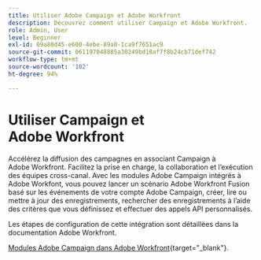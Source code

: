 ```yaml
---
title: Utiliser Adobe Campaign et Adobe Workfront
description: Découvrez comment utiliser Campaign et Adobe Workfront.
role: Admin, User
level: Beginner
exl-id: 09a80d45-e600-4ebe-89a0-1ca9f7651ac9
source-git-commit: 061197048885a30249bd18af7f8b24cb71def742
workflow-type: tm+mt
source-wordcount: '102'
ht-degree: 94%

---
```


# Utiliser Campaign et Adobe Workfront

Accélérez la diffusion des campagnes en associant Campaign à Adobe Workfront. Facilitez la prise en charge, la collaboration et l’exécution des équipes cross-canal. Avec les modules Adobe Campaign intégrés à Adobe Workfont, vous pouvez lancer un scénario Adobe Workfront Fusion basé sur les événements de votre compte Adobe Campaign, créer, lire ou mettre à jour des enregistrements, rechercher des enregistrements à l’aide des critères que vous définissez et effectuer des appels API personnalisés.


Les étapes de configuration de cette intégration sont détaillées dans la documentation Adobe Workfront.


[Modules Adobe Campaign dans Adobe Workfront](https://experienceleague.adobe.com/docs/workfront/using/adobe-workfront-fusion/fusion-apps-and-modules/adobe-campaign-classic-connector.html?lang=fr){target="_blank"}.
